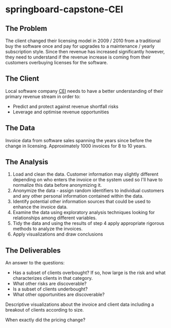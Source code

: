 # springboard-capstone-CEI

## The Problem

The client changed their licensing model in 2009 / 2010 from a traditional buy the software once and pay for upgrades to a maintenance / yearly subscription style. Since then revenue has increased significantly however, they need to understand if the revenue increase is coming from their customers overbuying licenses for the software.

## The Client

Local software company [CEI](http://www.thinkcei.com) needs to have a better understanding of their primary revenue stream in order to:
* Predict and protect against revenue shortfall risks
* Leverage and optimise revenue opportunities

## The Data

Invoice data from software sales spanning the years since before the change in licensing. Approximately 1000 invoices for 8 to 10 years.

## The Analysis

1.  Load and clean the data. Customer information may slightly different depending on who enters the invoice or the system used so I'll have to normalize this data before anonymizing it.
2.  Anonymize the data - assign random identifiers to individual customers and any other personal information contained within the data.
3.  Identify potential other information sources that could be used to enhance the invoice data.
4.  Examine the data using exploratory analysis techniques looking for relationships among different variables.
5.  Tidy the data and using the results of step 4 apply appropriate rigorous methods to analyze the invoices.
6.  Apply visualizations and draw conclusions

## The Deliverables

An answer to the questions:
* Has a subset of clients overbought? If so, how large is the risk and what characterizes clients in that category.
* What other risks are discoverable?
* Is a subset of clients underbought?
* What other opportunities are discoverable?

Descriptive visualizations about the invoice and client data including a breakout of clients according to size.

When exactly did the pricing change?
